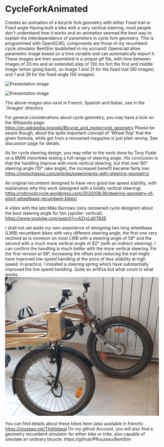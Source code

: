 # CycleForkAnimated
 Creates an animation of a bicycle fork geometry with either Fixed trail or Fixed angle
 Having built a bike with a very vertical steering, most people don't understand how it works and an animation seemed the best way to explain the interdependance of parameters in cycle fork geometry.
 This is programmed with OpenSCAD, components are those of my recumbent cycle simulator BentSim (published in my account)
 Openscad allow parametric image based on a time variable and can automatically export it. These images are then assembled in a unique gif file, 
 with time between images of 20 ms and an extended step of 130 ms fort the first and middle image (when going back), so image 1 and 31 for the fixed trail (60 images) and 1 and 26 for the fixed angle (50 images).
 
 ![Presentation image](Images/Fork_Trail_const.gif?raw=true "Fork with fixed trail animation")

 ![Presentation image](Images/Fork_Ang_const.gif?raw=true "Fork with fixed angle animation")
 
The above images also exist in French, Spanish and Italian, see in the '/Images' directory
 
For general considerations about cycle geometry, you may have a look on the Wikipedia page:
 https://en.wikipedia.org/wiki/Bicycle_and_motorcycle_geometry
 Please be aware though, about the quite important concept of 'Wheel flop' that the given formula, while got from a renowned magazine is just plain wrong. See discussion page for details. 
  
As for cycle steering design, you may refer to the work done by Tony Foale on a BMW motorbike testing a full range of steering angle. His conclusion is that the handling improve with more vertical steering, but that over 80° steering angle (10° rake angle), the increased benefit became fairly low:
https://motochassis.com/articles/experiments-with-steering-geometry/
 
An original recumbent designed to have very good low speed stability, with explanation why this work (designed with a totally vertical steering).
https://rothrockcyrcle.wordpress.com/2020/09/26/steering-geometry-of-short-wheelbase-recumbent-bikes/

A video with the late Mike Burrows (very renowned cycle designer) about the best steering angle for him (spoiler: vertical):
https://www.youtube.com/watch?v=AZrvLdX7B3E

I shall not set aside my own experience of designing two long wheelbase (LWB) recumbent bikes with very different steering angle, the first one very reclined as is common on most LWB with a steering angle of 58° and the second with a much more vertical angle of 82° (with an indirect steering). I can confirm the handling is much better with the more vertical steering. For the first version at 58°, increasing the offset and reducing the trail might have improved low speed handling at the price of less stability at high speed. In practice, I installed a steering spring which have substantially improved the low speed handling. Quite an artifice but what count is what works.
![Velassi comparison](Images/Velassi/Velassi_V2_V1_steering.jpg?raw=true "Forks of the Velassi V1 and V2")

You can find details about these bikes here (also available in french): 
https://rouzeau.net/TheVelassi
On my github Account, you will also find a geometry recumbent simulator for either bike or trike, also capable of simulate an ordinary bicycle.
https://github/PRouzeau/BentSim


 
  

